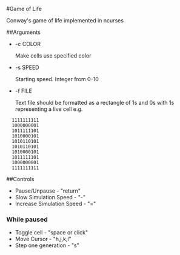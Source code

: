 #Game of Life

Conway's game of life implemented in ncurses

##Arguments
- -c COLOR

  Make cells use specified color
- -s SPEED

  Starting speed. Integer from 0-10
- -f FILE

  Text file should be formatted as a rectangle of 1s and 0s with 1s representing a live cell e.g.
```
  1111111111
  1000000001
  1011111101
  1010000101
  1010110101
  1010110101
  1010000101
  1011111101
  1000000001
  1111111111
```

##Controls
- Pause/Unpause - "return"
- Slow Simulation Speed - "-"
- Increase Simulation Speed - "="

### While paused
- Toggle cell - "space or click"
- Move Cursor - "h,j,k,l"
- Step one generation - "s"

